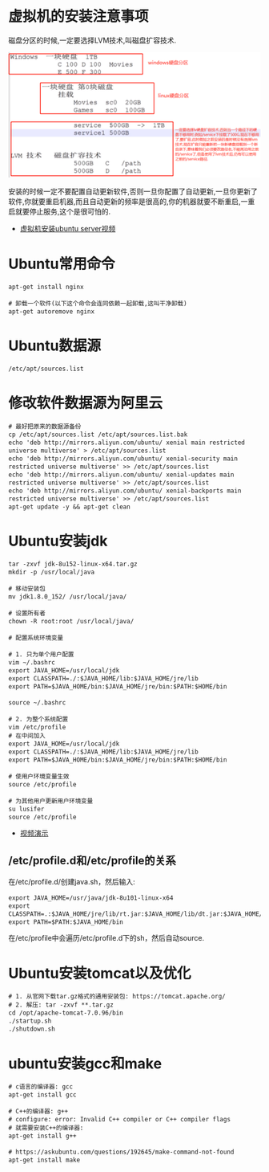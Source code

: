 # 虚拟机的安装注意事项

磁盘分区的时候,一定要选择LVM技术,叫磁盘扩容技术.

![](pics/LVM硬盘扩容技术.png)

安装的时候一定不要配置自动更新软件,否则一旦你配置了自动更新,一旦你更新了软件,你就要重启机器,而且自动更新的频率是很高的,你的机器就要不断重启,一重启就要停止服务,这个是很可怕的.

- [虚拟机安装ubuntu server视频](https://www.bilibili.com/video/av29384041/?p=9)

# Ubuntu常用命令

```shell script
apt-get install nginx

# 卸载一个软件(以下这个命令会连同依赖一起卸载,这叫干净卸载)
apt-get autoremove nginx
```

# Ubuntu数据源

	/etc/apt/sources.list

# 修改软件数据源为阿里云

```shell
# 最好把原来的数据源备份
cp /etc/apt/sources.list /etc/apt/sources.list.bak
echo 'deb http://mirrors.aliyun.com/ubuntu/ xenial main restricted universe multiverse' > /etc/apt/sources.list
echo 'deb http://mirrors.aliyun.com/ubuntu/ xenial-security main restricted universe multiverse' >> /etc/apt/sources.list
echo 'deb http://mirrors.aliyun.com/ubuntu/ xenial-updates main restricted universe multiverse' >> /etc/apt/sources.list
echo 'deb http://mirrors.aliyun.com/ubuntu/ xenial-backports main restricted universe multiverse' >> /etc/apt/sources.list
apt-get update -y && apt-get clean
```

# Ubuntu安装jdk

```shell script
tar -zxvf jdk-8u152-linux-x64.tar.gz
mkdir -p /usr/local/java

# 移动安装包
mv jdk1.8.0_152/ /usr/local/java/

# 设置所有者
chown -R root:root /usr/local/java/

# 配置系统环境变量

# 1. 只为单个用户配置
vim ~/.bashrc
export JAVA_HOME=/usr/local/jdk
export CLASSPATH=./:$JAVA_HOME/lib:$JAVA_HOME/jre/lib
export PATH=$JAVA_HOME/bin:$JAVA_HOME/jre/bin:$PATH:$HOME/bin

source ~/.bashrc

# 2. 为整个系统配置
vim /etc/profile
# 在中间加入
export JAVA_HOME=/usr/local/jdk
export CLASSPATH=./:$JAVA_HOME/lib:$JAVA_HOME/jre/lib
export PATH=$JAVA_HOME/bin:$JAVA_HOME/jre/bin:$PATH:$HOME/bin

# 使用户环境变量生效
source /etc/profile

# 为其他用户更新用户环境变量
su lusifer
source /etc/profile
```

- [视频演示](https://www.bilibili.com/video/av27165645/)

## /etc/profile.d和/etc/profile的关系

在/etc/profile.d/创建java.sh，然后输入:

```shell
export JAVA_HOME=/usr/java/jdk-8u101-linux-x64
export CLASSPATH=.:$JAVA_HOME/jre/lib/rt.jar:$JAVA_HOME/lib/dt.jar:$JAVA_HOME/lib/tools.jar
export PATH=$PATH:$JAVA_HOME/bin
```

在/etc/profile中会遍历/etc/profile.d下的sh，然后自动source.

# Ubuntu安装tomcat以及优化

```shell script
# 1. 从官网下载tar.gz格式的通用安装包: https://tomcat.apache.org/
# 2. 解压: tar -zxvf **.tar.gz
cd /opt/apache-tomcat-7.0.96/bin
./startup.sh
./shutdown.sh
```

# ubuntu安装gcc和make

```shell script
# c语言的编译器: gcc
apt-get install gcc

# C++的编译器: g++
# configure: error: Invalid C++ compiler or C++ compiler flags
# 就需要安装C++的编译器:
apt-get install g++

# https://askubuntu.com/questions/192645/make-command-not-found
apt-get install make
```